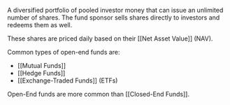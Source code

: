 A diversified portfolio of pooled investor money that can issue an unlimited number of shares.  The fund sponsor sells shares directly to investors and redeems them as well.

These shares are priced daily based on their [[Net Asset Value]] (NAV).

Common types of open-end funds are:
- [[Mutual Funds]]
- [[Hedge Funds]]
- [[Exchange-Traded Funds]] (ETFs)

Open-End funds are more common than [[Closed-End Funds]].